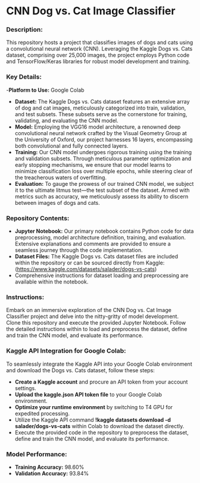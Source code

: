 

# CNN Dog vs. Cat Image Classifier

### Description:
This repository hosts a project that classifies images of dogs and cats using a convolutional neural network (CNN). Leveraging the Kaggle Dogs vs. Cats dataset, comprising over 25,000 images, the project employs Python code and TensorFlow/Keras libraries for robust model development and training.

### Key Details:
-**Platform to Use:** Google Colab 
- **Dataset:** The Kaggle Dogs vs. Cats dataset features an extensive array of dog and cat images, meticulously categorized into train, validation, and test subsets. These subsets serve as the cornerstone for training, validating, and evaluating the CNN model.
- **Model:** Employing the VGG16 model architecture, a renowned deep convolutional neural network crafted by the Visual Geometry Group at the University of Oxford, our project harnesses 16 layers, encompassing both convolutional and fully connected layers.
- **Training:** Our CNN model undergoes rigorous training using the training and validation subsets. Through meticulous parameter optimization and early stopping mechanisms, we ensure that our model learns to minimize classification loss over multiple epochs, while steering clear of the treacherous waters of overfitting.
- **Evaluation:** To gauge the prowess of our trained CNN model, we subject it to the ultimate litmus test—the test subset of the dataset. Armed with metrics such as accuracy, we meticulously assess its ability to discern between images of dogs and cats.

### Repository Contents:
- **Jupyter Notebook:** Our primary notebook contains Python code for data preprocessing, model architecture definition, training, and evaluation. Extensive explanations and comments are provided to ensure a seamless journey through the code implementation.
- **Dataset Files:** The Kaggle Dogs vs. Cats dataset files are included within the repository or can be sourced directly from Kaggle: (https://www.kaggle.com/datasets/salader/dogs-vs-cats)
- Comprehensive instructions for dataset loading and preprocessing are available within the notebook.

### Instructions:
Embark on an immersive exploration of the CNN Dog vs. Cat Image Classifier project and delve into the nitty-gritty of model development. Clone this repository and execute the provided Jupyter Notebook. Follow the detailed instructions within to load and preprocess the dataset, define and train the CNN model, and evaluate its performance.

### Kaggle API Integration for Google Colab:
To seamlessly integrate the Kaggle API into your Google Colab environment and download the Dogs vs. Cats dataset, follow these steps:
- **Create a Kaggle account** and procure an API token from your account settings.
- **Upload the kaggle.json API token file** to your Google Colab environment.
- **Optimize your runtime environment** by switching to T4 GPU for expedited processing.
- Utilize the Kaggle API command **!kaggle datasets download -d salader/dogs-vs-cats** within Colab to download the dataset directly.
- Execute the provided code in the repository to preprocess the dataset, define and train the CNN model, and evaluate its performance.

### Model Performance:
- **Training Accuracy:** 98.60%
- **Validation Accuracy:** 93.84%

